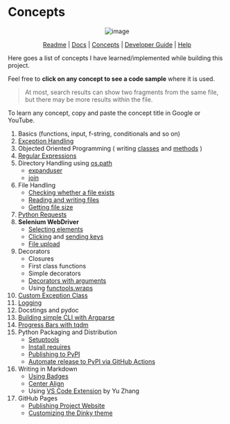 # Concepts

<div align="center"> 

![image](https://user-images.githubusercontent.com/66209958/95024659-39419500-06a2-11eb-968d-49df41212918.png)

[Readme](/README.md) | [Docs](/docs/Documentation.md) | [Concepts](/docs/concepts.md) | [Developer Guide](/docs/For_Developers.md) | [Help](/docs/help.md) 

</div>


Here goes a list of concepts I have learned/implemented while building this project. 

Feel free to **click on any concept to see a code sample** where it is used. 

> At most, search results can show two fragments from the same file, but there may be more results within the file.

To learn any concept, copy and paste the concept title in Google or YouTube.

1. Basics (functions, input, f-string, conditionals and so on)
2. [Exception Handling](https://github.com/aahnik/wappdriver/search?q=try+except+Exception)
3. Objected Oriented Programming ( writing [classes](https://github.com/aahnik/wappdriver/search?l=Python&q=class) and [methods](https://github.com/aahnik/wappdriver/search?q=def+__init__) )
4. [Regular Expressions](https://github.com/aahnik/wappdriver/search?q=re+search)
5. Directory Handling using [os.path](https://github.com/aahnik/wappdriver/search?q=os.path)
   - [expanduser](https://github.com/aahnik/wappdriver/search?q=expanduser)
   - [join](https://github.com/aahnik/wappdriver/search?q=join)
6. File Handling
   - [Checking whether a file exists](https://github.com/aahnik/wappdriver/search?q=os.path.exists%28cdp_file%29)
   - [Reading and writing files](https://github.com/aahnik/wappdriver/search?l=Python&q=with+open)
   - [Getting file size](https://github.com/aahnik/wappdriver/search?q=st_size+os.stat)
7. [Python Requests](https://github.com/aahnik/wappdriver/search?q=requests+get+dynamic_vars+version_url)
8. **Selenium WebDriver** 
   - [Selecting elements](https://github.com/aahnik/wappdriver/search?q=CSS_SELECTOR++XPATH)
   - [Clicking](https://github.com/search?q=click+repo%3Aaahnik%2Fwappdriver+language%3APython&type=Code&ref=advsearch&l=Python&l=) and [sending keys](https://github.com/aahnik/wappdriver/search?q=send_keys)
   - [File upload](https://github.com/aahnik/wappdriver/search?q=input_field)
9.  Decorators
    - Closures
    - First class functions
    - Simple decorators
    - [Decorators with arguments](https://github.com/aahnik/wappdriver/blob/cb31ba40db32383d996d560174650b7a3f2466cc/wappdriver/error.py#L61)
    - Using [functools.wraps](https://github.com/aahnik/wappdriver/search?q=functools.wraps)
10. [Custom Exception Class](https://github.com/aahnik/wappdriver/search?q=WappDriverError)
11. [Logging](https://github.com/aahnik/wappdriver/search?q=logging+log+exception)
12. Docstings and pydoc
13. [Building simple CLI with Argparse](https://github.com/aahnik/wappdriver/search?q=argparse)
14. [Progress Bars with tqdm](https://github.com/aahnik/wappdriver/search?q=tqdm)
15. Python Packaging and Distribution
    - [Setuptools](https://github.com/aahnik/wappdriver/search?q=setuptools)
    - [Install requires](https://github.com/aahnik/wappdriver/search?q=install+requires)
    - [Publishing to PyPI](https://packaging.python.org/tutorials/packaging-projects/)
    - [Automate release to PyPI via GitHub Actions](https://github.com/aahnik/wappdriver/search?q=pip+install+python+build+publish)
16. Writing in Markdown
    - [Using Badges](https://github.com/aahnik/wappdriver/search?q=codefactor&type=code)
    - [Center Align](https://github.com/aahnik/wappdriver/search?q=center&type=code)
    - Using [VS Code Extension](https://marketplace.visualstudio.com/items?itemName=yzhang.markdown-all-in-one) by Yu Zhang
17. GitHub Pages
    - [Publishing Project Website](https://aahnik.github.io/wappdriver/)
    - [Customizing the Dinky theme](https://github.com/aahnik/wappdriver/search?q=%21doctype+html)


